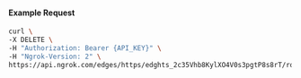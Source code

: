<!-- Code generated for API Clients. DO NOT EDIT. -->

#### Example Request

```bash
curl \
-X DELETE \
-H "Authorization: Bearer {API_KEY}" \
-H "Ngrok-Version: 2" \
https://api.ngrok.com/edges/https/edghts_2c35Vhb8KylXO4V0s3pgtP8s8rT/routes/edghtsrt_2c35VjAOI2ccoXPT4KIlWC6Snen/response_headers
```
